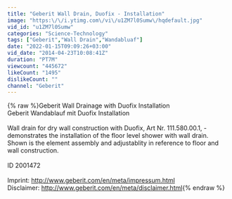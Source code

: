```yaml
---
title: "Geberit Wall Drain, Duofix - Installation"
image: "https:\/\/i.ytimg.com\/vi\/u1ZM7l0Sumw\/hqdefault.jpg"
vid_id: "u1ZM7l0Sumw"
categories: "Science-Technology"
tags: ["Geberit","Wall Drain","Wandabluaf"]
date: "2022-01-15T09:09:26+03:00"
vid_date: "2014-04-23T10:08:41Z"
duration: "PT7M"
viewcount: "445672"
likeCount: "1495"
dislikeCount: ""
channel: "Geberit"
---
```

{% raw %}Geberit Wall Drainage with Duofix Installation<br />Geberit Wandablauf mit Duofix Installation<br /><br />Wall drain for dry wall construction with Duofix, Art Nr. 111.580.00.1, - demonstrates the installation of the floor level shower with wall drain. Shown is the element assembly and adjustablity in reference to floor and wall construction.<br /><br />ID 2001472<br /><br />Imprint: <a rel="nofollow" target="blank" href="http://www.geberit.com/en/meta/impressum.html">http://www.geberit.com/en/meta/impressum.html</a><br />Disclaimer: <a rel="nofollow" target="blank" href="http://www.geberit.com/en/meta/disclaimer.html">http://www.geberit.com/en/meta/disclaimer.html</a>{% endraw %}
